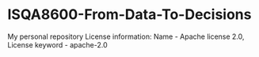 # ISQA8600-From-Data-To-Decisions
My personal repository 
License information: Name - Apache license 2.0, License keyword - apache-2.0
